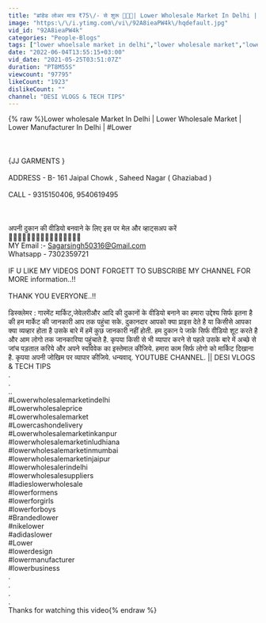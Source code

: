 ```yaml
---
title: "ब्रांडेड लोअर मात्र ₹75\/- से शुरू 🤑🔥😱| Lower Wholesale Market In Delhi | Lower Wholesale Market |"
image: "https:\/\/i.ytimg.com\/vi\/92A8ieaPW4k\/hqdefault.jpg"
vid_id: "92A8ieaPW4k"
categories: "People-Blogs"
tags: ["lower whoelsale market in delhi","lower wholesale market","lower factory in Delhi"]
date: "2022-06-04T13:55:15+03:00"
vid_date: "2021-05-25T03:51:07Z"
duration: "PT8M55S"
viewcount: "97795"
likeCount: "1923"
dislikeCount: ""
channel: "DESI VLOGS & TECH TIPS"
---
```

{% raw %}Lower wholesale Market In Delhi | Lower Wholesale Market | Lower Manufacturer In Delhi | #Lower<br /><br /><br /><br /> {JJ GARMENTS } <br /><br />ADDRESS - B- 161 Jaipal Chowk , Saheed Nagar ( Ghaziabad ) <br /><br />CALL - 9315150406, 9540619495 <br /><br /><br /><br />अपनी दुकान की वीडियो बनवाने के लिए इस पर मेल और व्हाट्सअप करें <br />🔻🔻🔻🔻🔻🔻🔻🔻🔻🔻🔻🔻🔻🔻🔻🔻<br />MY Email :- Sagarsingh50316@Gmail.com<br />Whatsapp - 7302359721 <br /><br />IF U LIKE MY VIDEOS DONT FORGETT TO SUBSCRIBE MY CHANNEL FOR MORE information..!!<br /><br />THANK YOU EVERYONE..!!<br /><br />डिस्क्लेमर : गारमेंट मार्किट,जेवेलरीऔर आदि की दुकानों के वीडियो बनाने का हमारा उद्देश्य सिर्फ इतना है की हम मार्केट की जानकारी आप तक पहुंचा सके. दुकानदार आपको क्या प्राइस देते है या किसीसे आपका क्या व्यव्हार होता है उसके बारे में हमें कुछ जानकारी नहीं होती. हम दुकान पे जाके सिर्फ वीडियो शूट करते है और आम लोगो तक जानकारिया पहुंचाते है. कृपया किसी से भी व्यापार करने से पहले उसके बारे में अच्छे से जांच पड़ताल करिये और अपने स्वविवेक का इस्तेमाल कीजिये. हमारा काम सिर्फ लोगो को मार्किट दिखाना है. कृपया अपनी जोखिम पर व्यापार कीजिये. धन्यवाद्. YOUTUBE CHANNEL. || DESI VLOGS &amp; TECH TIPS<br />.<br />.<br />..<br />#Lowerwholesalemarketindelhi<br />#Lowerwholesaleprice<br />#Lowerwholesalemarket<br />#Lowercashondelivery<br />#Lowerwholesalemarketinkanpur<br />#lowerwholesalemarketinludhiana<br />#lowerwholesalemarketinmumbai<br />#lowerwholesalemarketinjaipur<br />#lowerwholesalerindelhi<br />#lowerwholesalesuppliers<br />#ladieslowerwholesale<br />#lowerformens<br />#lowerforgirls<br />#lowerforboys<br />#Brandedlower<br />#nikelower<br />#adidaslower<br />#Lower<br />#lowerdesign<br />#lowermanufacturer<br />#lowerbusiness<br />.<br />.<br />.<br />.<br />Thanks for watching this video{% endraw %}

